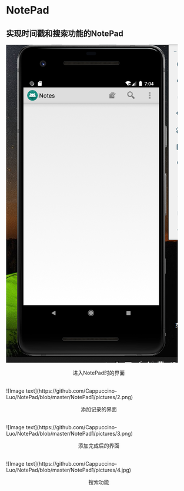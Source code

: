# NotePad
## 实现时间戳和搜索功能的NotePad  <br>
![Image text](https://github.com/Cappuccino-Luo/NotePad/blob/master/NotePad1/pictures/1.png)  </br>
<p align="center">进入NotePad时的界面</p>  </br>
![Image text](https://github.com/Cappuccino-Luo/NotePad/blob/master/NotePad1/pictures/2.png)  <br>
<p align="center">添加记录的界面</p>  </br>
![Image text](https://github.com/Cappuccino-Luo/NotePad/blob/master/NotePad1/pictures/3.png)  <br>
<p align="center">添加完成后的界面</p>  </br>
![Image text](https://github.com/Cappuccino-Luo/NotePad/blob/master/NotePad1/pictures/4.jpg)  <br>
<p align="center">搜索功能</p>  <br>
